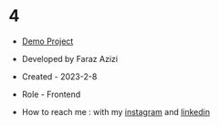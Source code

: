 # 4

- [Demo Project](https://pouria-farahani-developer.github.io/Accordion-Menu-By-React/)

- Developed by Faraz Azizi

- Created - 2023-2-8

- Role - Frontend

- How to reach me : with my [instagram](https://www.instagram.com/faraz_azizi_developer) and [linkedin](https://www.linkedin.com/in/faraz-azizi-developer)
